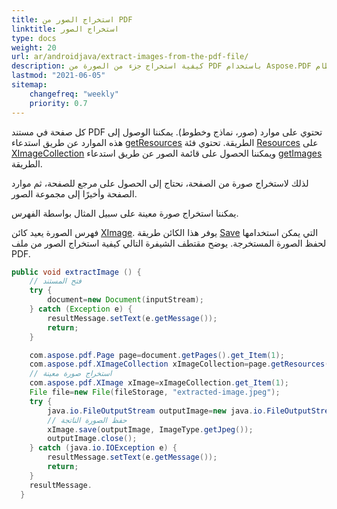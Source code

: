 ```yaml
---
title: استخراج الصور من PDF 
linktitle: استخراج الصور
type: docs
weight: 20
url: ar/androidjava/extract-images-from-the-pdf-file/
description: كيفية استخراج جزء من الصورة من PDF باستخدام Aspose.PDF لنظام Android عبر Java
lastmod: "2021-06-05"
sitemap:
    changefreq: "weekly"
    priority: 0.7
---
```


كل صفحة في مستند PDF تحتوي على موارد (صور، نماذج وخطوط). يمكننا الوصول إلى هذه الموارد عن طريق استدعاء [getResources](https://reference.aspose.com/pdf/java/com.aspose.pdf/Page#getResources--) الطريقة. تحتوي فئة [Resources](https://reference.aspose.com/pdf/java/com.aspose.pdf/Resources) على [XImageCollection](https://reference.aspose.com/pdf/java/com.aspose.pdf/XImageCollection) ويمكننا الحصول على قائمة الصور عن طريق استدعاء [getImages](https://reference.aspose.com/pdf/java/com.aspose.pdf/Resources#getImages--) الطريقة.

لذلك لاستخراج صورة من الصفحة، نحتاج إلى الحصول على مرجع للصفحة، ثم موارد الصفحة وأخيرًا إلى مجموعة الصور.

يمكننا استخراج صورة معينة على سبيل المثال بواسطة الفهرس.

فهرس الصورة يعيد كائن [XImage](https://reference.aspose.com/pdf/java/com.aspose.pdf/XImage).
يوفر هذا الكائن طريقة [Save](https://reference.aspose.com/pdf/java/com.aspose.pdf/XImage#save-java.io.OutputStream-) التي يمكن استخدامها لحفظ الصورة المستخرجة. يوضح مقتطف الشيفرة التالي كيفية استخراج الصور من ملف PDF.

```java
public void extractImage () {
    // فتح المستند
    try {
        document=new Document(inputStream);
    } catch (Exception e) {
        resultMessage.setText(e.getMessage());
        return;
    }

    com.aspose.pdf.Page page=document.getPages().get_Item(1);
    com.aspose.pdf.XImageCollection xImageCollection=page.getResources().getImages();
    // استخراج صورة معينة
    com.aspose.pdf.XImage xImage=xImageCollection.get_Item(1);
    File file=new File(fileStorage, "extracted-image.jpeg");
    try {
        java.io.FileOutputStream outputImage=new java.io.FileOutputStream(file.toString());
        // حفظ الصورة الناتجة
        xImage.save(outputImage, ImageType.getJpeg());
        outputImage.close();
    } catch (java.io.IOException e) {
        resultMessage.setText(e.getMessage());
        return;
    }
    resultMessage.
  }
```